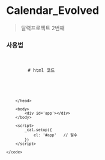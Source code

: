 # Calendar_Evolved

> 달력프로젝트 2번째 

### 사용법

<pre>
    <code>

        # html 코드
        <head>
            <link rel='stylesheet' type='text/css' href='../dist/js/calendar_evolved.css'>
            <script type='text/javascript' src='../dist/js/calendar_evolved.js'></script>
        </head>

        <body>
            <div id='app'></div>
        </body>

        <script>
            _cal.setup({
                el: '#app'   // 필수
            })
        </script>

    </code>
</pre>